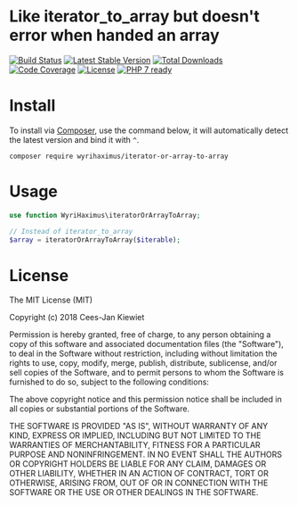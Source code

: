 # Like iterator_to_array but doesn't error when handed an array

[![Build Status](https://travis-ci.com/WyriHaximus/php-iterator-or-array-to-array.svg?branch=master)](https://travis-ci.com/WyriHaximus/php-iterator-or-array-to-array)
[![Latest Stable Version](https://poser.pugx.org/wyrihaximus/iterator-or-array-to-array/v/stable.png)](https://packagist.org/packages/wyrihaximus/iterator-or-array-to-array)
[![Total Downloads](https://poser.pugx.org/wyrihaximus/iterator-or-array-to-array/downloads.png)](https://packagist.org/packages/wyrihaximus/iterator-or-array-to-array/stats)
[![Code Coverage](https://scrutinizer-ci.com/g/wyrihaximus/php-iterator-or-array-to-array/badges/coverage.png?b=master)](https://scrutinizer-ci.com/g/wyrihaximus/php-iterator-or-array-to-array/?branch=master)
[![License](https://poser.pugx.org/wyrihaximus/iterator-or-array-to-array/license.png)](https://packagist.org/packages/wyrihaximus/iterator-or-array-to-array)
[![PHP 7 ready](http://php7ready.timesplinter.ch/WyriHaximus/php-iterator-or-array-to-array/badge.svg)](https://travis-ci.org/WyriHaximus/php-iterator-or-array-to-array)

# Install

To install via [Composer](http://getcomposer.org/), use the command below, it will automatically detect the latest version and bind it with `^`.

```
composer require wyrihaximus/iterator-or-array-to-array
```

# Usage

```php
use function WyriHaximus\iteratorOrArrayToArray;

// Instead of iterator_to_array
$array = iteratorOrArrayToArray($iterable);
```

# License

The MIT License (MIT)

Copyright (c) 2018 Cees-Jan Kiewiet

Permission is hereby granted, free of charge, to any person obtaining a copy
of this software and associated documentation files (the "Software"), to deal
in the Software without restriction, including without limitation the rights
to use, copy, modify, merge, publish, distribute, sublicense, and/or sell
copies of the Software, and to permit persons to whom the Software is
furnished to do so, subject to the following conditions:

The above copyright notice and this permission notice shall be included in all
copies or substantial portions of the Software.

THE SOFTWARE IS PROVIDED "AS IS", WITHOUT WARRANTY OF ANY KIND, EXPRESS OR
IMPLIED, INCLUDING BUT NOT LIMITED TO THE WARRANTIES OF MERCHANTABILITY,
FITNESS FOR A PARTICULAR PURPOSE AND NONINFRINGEMENT. IN NO EVENT SHALL THE
AUTHORS OR COPYRIGHT HOLDERS BE LIABLE FOR ANY CLAIM, DAMAGES OR OTHER
LIABILITY, WHETHER IN AN ACTION OF CONTRACT, TORT OR OTHERWISE, ARISING FROM,
OUT OF OR IN CONNECTION WITH THE SOFTWARE OR THE USE OR OTHER DEALINGS IN THE
SOFTWARE.
